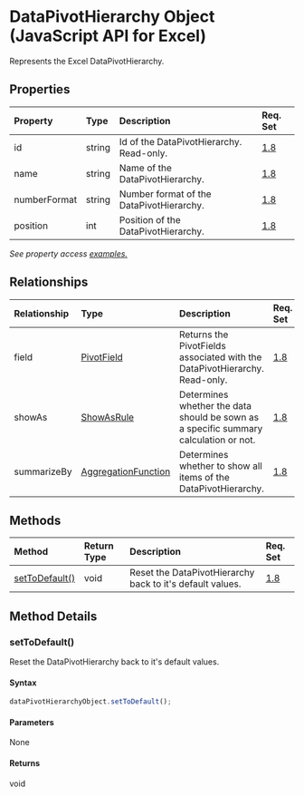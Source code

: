 # DataPivotHierarchy Object (JavaScript API for Excel)

Represents the Excel DataPivotHierarchy.

## Properties

| Property	   | Type	|Description| Req. Set|
|:---------------|:--------|:----------|:----|
|id|string|Id of the DataPivotHierarchy. Read-only.|[1.8](../requirement-sets/excel-api-requirement-sets.md)|
|name|string|Name of the DataPivotHierarchy.|[1.8](../requirement-sets/excel-api-requirement-sets.md)|
|numberFormat|string|Number format of the DataPivotHierarchy.|[1.8](../requirement-sets/excel-api-requirement-sets.md)|
|position|int|Position of the DataPivotHierarchy.|[1.8](../requirement-sets/excel-api-requirement-sets.md)|

_See property access [examples.](#property-access-examples)_

## Relationships
| Relationship | Type	|Description| Req. Set|
|:---------------|:--------|:----------|:----|
|field|[PivotField](pivotfield.md)|Returns the PivotFields associated with the DataPivotHierarchy. Read-only.|[1.8](../requirement-sets/excel-api-requirement-sets.md)|
|showAs|[ShowAsRule](showasrule.md)|Determines whether the data should be sown as a specific summary calculation or not.|[1.8](../requirement-sets/excel-api-requirement-sets.md)|
|summarizeBy|[AggregationFunction](aggregationfunction.md)|Determines whether to show all items of the DataPivotHierarchy.|[1.8](../requirement-sets/excel-api-requirement-sets.md)|

## Methods

| Method		   | Return Type	|Description| Req. Set|
|:---------------|:--------|:----------|:----|
|[setToDefault()](#settodefault)|void|Reset the DataPivotHierarchy back to it's default values.|[1.8](../requirement-sets/excel-api-requirement-sets.md)|

## Method Details


### setToDefault()
Reset the DataPivotHierarchy back to it's default values.

#### Syntax
```js
dataPivotHierarchyObject.setToDefault();
```

#### Parameters
None

#### Returns
void
